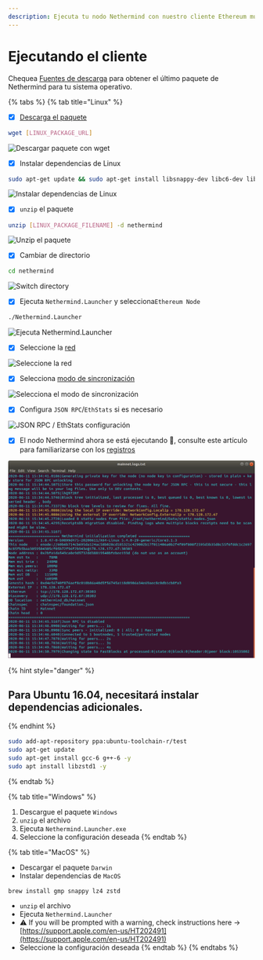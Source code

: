 ```yaml
---
description: Ejecuta tu nodo Nethermind con nuestro cliente Ethereum multiplataforma
---
```


# Ejecutando el cliente

Chequea [Fuentes de descarga](https://github.com/NethermindEth/docs/tree/e7dcca48f72221e633ca307fe7c357d79c42a082/ethereum-client/%20download-sources%20/README.md) para obtener el último paquete de Nethermind para tu sistema operativo.

{% tabs %}
{% tab title="Linux" %}
* [x] [Descarga el paquete](../download-sources/)

```bash
wget [LINUX_PACKAGE_URL]
```

![Descargar paquete con wget](<../../.gitbook/assets/image (2).png>)

* [x] Instalar dependencias de Linux

```bash
sudo apt-get update && sudo apt-get install libsnappy-dev libc6-dev libc6 unzip -y
```

![Instalar dependencias de Linux](<../../.gitbook/assets/image (16).png>)

* [x] `unzip` el paquete

```bash
unzip [LINUX_PACKAGE_FILENAME] -d nethermind
```

![Unzip el paquete](<../../.gitbook/assets/image (7).png>)

* [x] Cambiar de directorio

```bash
cd nethermind
```

![Switch directory](<../../.gitbook/assets/image (8) (1) (1) (1) (1).png>)

* [x] Ejecuta `Nethermind.Launcher` y selecciona`Ethereum Node`

```bash
./Nethermind.Launcher
```

![Ejecuta Nethermind.Launcher](<../../.gitbook/assets/image (19).png>)

* [x] Seleccione la [red](../networks.md)

![Seleccione la red](<../../.gitbook/assets/image (14).png>)

* [x] Selecciona [modo de sincronización](../sync-modes.md)

![Selecciona el modo de sincronización](<../../.gitbook/assets/image (5).png>)

* [x] Configura `JSON RPC`/`EthStats` si es necesario

![JSON RPC / EthStats configuración](<../../.gitbook/assets/image (13).png>)

* [x] El nodo Nethermind ahora se está ejecutando 🎉, consulte este artículo para familiarizarse con los [registros](../../#explaining-nethermind-logs)

![Nethermind client running Ethereum Mainnet](<../../.gitbook/assets/image (18) (1) (1) (1) (1) (1) (1) (4) (2) (1) (3).png>)

{% hint style="danger" %}
## Para Ubuntu 16.04, necesitará instalar dependencias adicionales.
{% endhint %}

```bash
sudo add-apt-repository ppa:ubuntu-toolchain-r/test
sudo apt-get update
sudo apt-get install gcc-6 g++-6 -y
sudo apt install libzstd1 -y
```
{% endtab %}

{% tab title="Windows" %}
1. Descargue el paquete `Windows`
2. `unzip` el archivo
3. Ejecuta `Nethermind.Launcher.exe`
4. Seleccione la configuración deseada
{% endtab %}

{% tab title="MacOS" %}
* Descargar el paquete `Darwin`
* Instalar dependencias de `MacOS`

```
brew install gmp snappy lz4 zstd
```

* `unzip` el archivo
* Ejecuta `Nethermind.Launcher`
* ⚠ If you will be prompted with a warning, check instructions here -> [https://support.apple.com/en-us/HT202491](https://support.apple.com/en-us/HT202491)
* Seleccione la configuración deseada
{% endtab %}
{% endtabs %}
